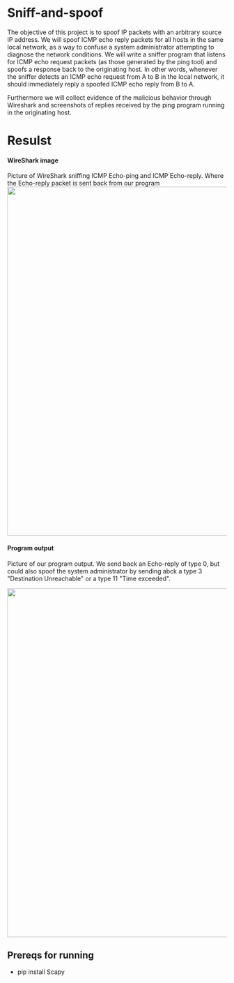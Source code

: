 # Sniff-and-spoof
The objective of this project is to spoof IP packets with an arbitrary source IP address. We will spoof ICMP echo reply packets for all hosts in the same local network, as a way to confuse a system administrator attempting to diagnose the network conditions. We will write a sniffer program that listens for ICMP echo request packets (as those generated by the ping tool) and spoofs a response back to the originating host. In other words, whenever the sniffer detects an ICMP echo request from A to B in the local network, it should immediately reply a spoofed ICMP echo reply from B to A.

Furthermore we will collect evidence of the malicious behavior through Wireshark and screenshots of replies received by the ping program running in the originating host.


# Resulst
#### WireShark image 

Picture of WireShark sniffing ICMP Echo-ping and ICMP Echo-reply. Where the Echo-reply packet is sent back from our program<br />
<img src="https://i.imgur.com/Uq6cX39.png" width="800">

#### Program output

Picture of our program output. We send back an Echo-reply of type 0, but could also spoof the system administrator by sending abck a type 3 "Destination Unreachable" or a type 11 "Time exceeded".<br />

<img src="https://i.imgur.com/EWdkt9C.png" width="800">

## Prereqs for running ##
- pip install Scapy
